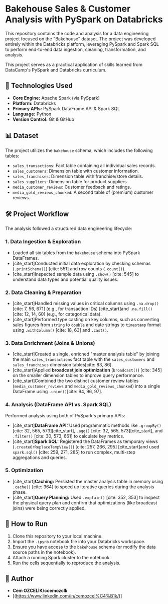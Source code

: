# Bakehouse Sales & Customer Analysis with PySpark on Databricks

This repository contains the code and analysis for a data engineering project focused on the "Bakehouse" dataset. The project was developed entirely within the Databricks platform, leveraging PySpark and Spark SQL to perform end-to-end data ingestion, cleaning, transformation, and analysis.

This project serves as a practical application of skills learned from DataCamp's PySpark and Databricks curriculum.

## 🚀 Technologies Used

* **Core Engine:** Apache Spark (via PySpark)
* **Platform:** Databricks
* **Primary APIs:** PySpark DataFrame API & Spark SQL
* **Language:** Python
* **Version Control:** Git & GitHub

## 📊 Dataset

The project utilizes the `bakehouse` schema, which includes the following tables:
* `sales_transactions`: Fact table containing all individual sales records.
* `sales_customers`: Dimension table with customer information.
* `sales_franchises`: Dimension table with franchise/store details.
* `sales_suppliers`: Dimension table for product suppliers.
* `media_customer_reviews`: Customer feedback and ratings.
* `media_gold_reviews_chunked`: A second table of (premium) customer reviews.

## 🛠️ Project Workflow

The analysis followed a structured data engineering lifecycle:

### 1. Data Ingestion & Exploration
* Loaded all six tables from the `bakehouse` schema into PySpark DataFrames.
* [cite_start]Conducted initial data exploration by checking schemas (`.printSchema()`) [cite: 551] and row counts (`.count()`).
* [cite_start]Inspected sample data using `.show()` [cite: 545] to understand data types and potential quality issues.

### 2. Data Cleaning & Preparation
* [cite_start]Handled missing values in critical columns using `.na.drop()` [cite: 7, 56, 671] (e.g., for transaction IDs) [cite_start]and `.na.fill()` [cite: 12, 14, 60] (e.g., for categorical data).
* [cite_start]Performed type casting on key columns, such as converting sales figures from `string` to `double` and date strings to `timestamp` format using `.withColumn()` [cite: 18, 63] and `.cast()`.

### 3. Data Enrichment (Joins & Unions)
* [cite_start]Created a single, enriched "master analysis table" by joining the main `sales_transactions` fact table with the `sales_customers` and `sales_franchises` dimension tables[cite: 83, 86].
* [cite_start]Applied **broadcast join optimization** (`broadcast()`) [cite: 345] on the smaller dimension tables to improve query performance.
* [cite_start]Combined the two distinct customer review tables (`media_customer_reviews` and `media_gold_reviews_chunked`) into a single DataFrame using `.union()`[cite: 94, 96, 97].

### 4. Analysis (DataFrame API vs. Spark SQL)
Performed analysis using both of PySpark's primary APIs:

* [cite_start]**DataFrame API:** Used programmatic methods like `.groupBy()` [cite: 32, 565, 573][cite_start], `.agg()` [cite: 32, 565, 573][cite_start], and `.filter()` [cite: 30, 573, 661] to calculate key metrics.
* [cite_start]**Spark SQL:** Registered the DataFrames as temporary views (`.createOrReplaceTempView()`) [cite: 257, 266, 295] [cite_start]and used `spark.sql()` [cite: 259, 271, 285] to run complex, multi-step aggregations and queries.

### 5. Optimization 
* [cite_start]**Caching:** Persisted the master analysis table in memory using `.cache()` [cite: 364] to speed up iterative queries during the analysis phase.
* [cite_start]**Query Planning:** Used `.explain()` [cite: 352, 353] to inspect the physical query plan and confirm that optimizations (like broadcast joins) were being correctly applied.


## 🚀 How to Run
1.  Clone this repository to your local machine.
2.  Import the `.ipynb` notebook file into your Databricks workspace.
3.  Ensure you have access to the `bakehouse` schema (or modify the data source paths in the notebook).
4.  Attach a running Spark cluster to the notebook.
5.  Run the cells sequentially to reproduce the analysis.

## 👤 Author
* **Cem OZCELİK/ccemozclk**
* [(https://www.linkedin.com/in/cemozcel%C4%B1k/)]
